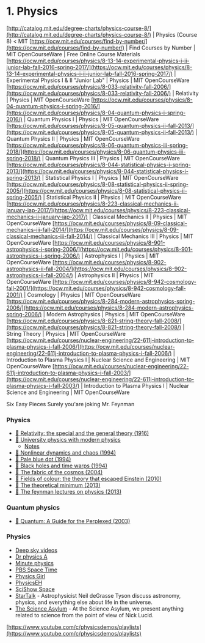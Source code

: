 # 1. Physics


[http://catalog.mit.edu/degree-charts/physics-course-8/](http://catalog.mit.edu/degree-charts/physics-course-8/) | Physics (Course 8) < MIT [https://ocw.mit.edu/courses/find-by-number/](https://ocw.mit.edu/courses/find-by-number/) | Find Courses by Number | MIT OpenCourseWare | Free Online Course Materials [https://ocw.mit.edu/courses/physics/8-13-14-experimental-physics-i-ii-junior-lab-fall-2016-spring-2017/](https://ocw.mit.edu/courses/physics/8-13-14-experimental-physics-i-ii-junior-lab-fall-2016-spring-2017/) | Experimental Physics I & II "Junior Lab" | Physics | MIT OpenCourseWare [https://ocw.mit.edu/courses/physics/8-033-relativity-fall-2006/](https://ocw.mit.edu/courses/physics/8-033-relativity-fall-2006/) | Relativity | Physics | MIT OpenCourseWare [https://ocw.mit.edu/courses/physics/8-04-quantum-physics-i-spring-2016/](https://ocw.mit.edu/courses/physics/8-04-quantum-physics-i-spring-2016/) | Quantum Physics I | Physics | MIT OpenCourseWare [https://ocw.mit.edu/courses/physics/8-05-quantum-physics-ii-fall-2013/](https://ocw.mit.edu/courses/physics/8-05-quantum-physics-ii-fall-2013/) | Quantum Physics II | Physics | MIT OpenCourseWare [https://ocw.mit.edu/courses/physics/8-06-quantum-physics-iii-spring-2018/](https://ocw.mit.edu/courses/physics/8-06-quantum-physics-iii-spring-2018/) | Quantum Physics III | Physics | MIT OpenCourseWare [https://ocw.mit.edu/courses/physics/8-044-statistical-physics-i-spring-2013/](https://ocw.mit.edu/courses/physics/8-044-statistical-physics-i-spring-2013/) | Statistical Physics I | Physics | MIT OpenCourseWare [https://ocw.mit.edu/courses/physics/8-08-statistical-physics-ii-spring-2005/](https://ocw.mit.edu/courses/physics/8-08-statistical-physics-ii-spring-2005/) | Statistical Physics II | Physics | MIT OpenCourseWare [https://ocw.mit.edu/courses/physics/8-223-classical-mechanics-ii-january-iap-2017/](https://ocw.mit.edu/courses/physics/8-223-classical-mechanics-ii-january-iap-2017/) | Classical Mechanics II | Physics | MIT OpenCourseWare [https://ocw.mit.edu/courses/physics/8-09-classical-mechanics-iii-fall-2014/](https://ocw.mit.edu/courses/physics/8-09-classical-mechanics-iii-fall-2014/) | Classical Mechanics III | Physics | MIT OpenCourseWare [https://ocw.mit.edu/courses/physics/8-901-astrophysics-i-spring-2006/](https://ocw.mit.edu/courses/physics/8-901-astrophysics-i-spring-2006/) | Astrophysics I | Physics | MIT OpenCourseWare [https://ocw.mit.edu/courses/physics/8-902-astrophysics-ii-fall-2004/](https://ocw.mit.edu/courses/physics/8-902-astrophysics-ii-fall-2004/) | Astrophysics II | Physics | MIT OpenCourseWare [https://ocw.mit.edu/courses/physics/8-942-cosmology-fall-2001/](https://ocw.mit.edu/courses/physics/8-942-cosmology-fall-2001/) | Cosmology | Physics | MIT OpenCourseWare [https://ocw.mit.edu/courses/physics/8-284-modern-astrophysics-spring-2006/](https://ocw.mit.edu/courses/physics/8-284-modern-astrophysics-spring-2006/) | Modern Astrophysics | Physics | MIT OpenCourseWare [https://ocw.mit.edu/courses/physics/8-821-string-theory-fall-2008/](https://ocw.mit.edu/courses/physics/8-821-string-theory-fall-2008/) | String Theory | Physics | MIT OpenCourseWare [https://ocw.mit.edu/courses/nuclear-engineering/22-611j-introduction-to-plasma-physics-i-fall-2006/](https://ocw.mit.edu/courses/nuclear-engineering/22-611j-introduction-to-plasma-physics-i-fall-2006/) | Introduction to Plasma Physics I | Nuclear Science and Engineering | MIT OpenCourseWare [https://ocw.mit.edu/courses/nuclear-engineering/22-611j-introduction-to-plasma-physics-i-fall-2003/](https://ocw.mit.edu/courses/nuclear-engineering/22-611j-introduction-to-plasma-physics-i-fall-2003/) | Introduction to Plasma Physics I | Nuclear Science and Engineering | MIT OpenCourseWare

Six Easy Pieces Surely you'are joking Mr. Feynman

### Physics

* [📕 Relativity: the special and the general theory (1916)](http://www.goodreads.com/book/show/15852.Relativity)
* [📕 University physics with modern physics](https://my.mindnode.com/1M2ZVqow9pgJ95qwCH7hnwFWdRL8sDcMQqx5b3z9)
  * [Notes](http://web.sbu.edu/physics/courses/physics-203p.pdf)
* [📕 Nonlinear dynamics and chaos (1994)](http://www.goodreads.com/book/show/116164.Nonlinear\_Dynamics\_and\_Chaos)
* [📕 Pale blue dot (1994)](http://www.goodreads.com/book/show/61663.Pale\_Blue\_Dot)
* [📕 Black holes and time warps (1994)](http://www.goodreads.com/book/show/17362.Black\_Holes\_Time\_Warps)
* [📕 The fabric of the cosmos (2004)](http://www.goodreads.com/book/show/22435.The\_Fabric\_of\_the\_Cosmos)
* [📕 Fields of colour: the theory that escaped Einstein (2010)](http://www.goodreads.com/book/show/13485212-fields-of-color)
* [📕 The theoretical minimum (2013)](http://www.goodreads.com/book/show/13587145-the-theoretical-minimum)
* [📖 The feynman lectures on physics (2013)](http://feynmanlectures.caltech.edu)

### Quantum physics

* [📕 Quantum: A Guide for the Perplexed (2003)](https://www.goodreads.com/book/show/100034.Quantum)

### Physics

* [Deep sky videos](https://www.youtube.com/user/DeepSkyVideos/videos)
* [Dr physics A](https://www.youtube.com/user/DrPhysicsA/videos)
* [Minute physics](https://www.youtube.com/user/minutephysics/videos)
* [PBS Space Time](https://www.youtube.com/channel/UC7\_gcs09iThXybpVgjHZ\_7g/videos)
* [Physics Girl](https://www.youtube.com/user/physicswoman/videos)
* [PhysicsEH](https://www.youtube.com/user/PhysicsEH/videos)
* [SciShow Space](https://www.youtube.com/user/scishowspace/videos)
* [StarTalk](https://www.youtube.com/user/startalkradio/videos) - Astrophysicist Neil deGrasse Tyson discuss astronomy, physics, and everything else about life in the universe.
* [The Science Asylum](https://www.youtube.com/channel/UCXgNowiGxwwnLeQ7DXTwXPg) - At the Science Asylum, we present anything related to science from the point of view of Nick Lucid.

[https://www.youtube.com/c/physicsdemos/playlists](https://www.youtube.com/c/physicsdemos/playlists)
